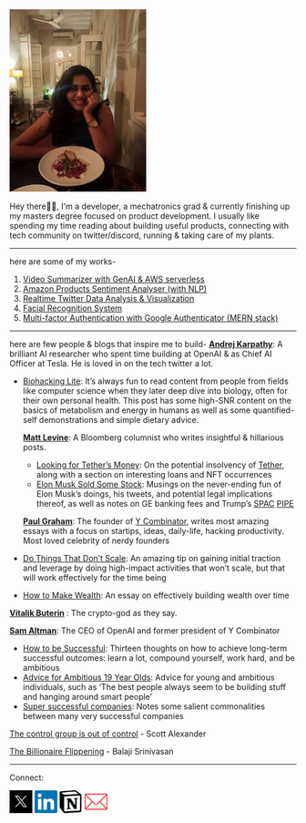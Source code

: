 <img alt="alt_text" width="240px" src="isha.jpg"/>


Hey there👋🏽, I'm a developer, a mechatronics grad & currently finishing up my masters degree focused on product development. I usually like spending my time reading about building useful products, connecting with tech community on twitter/discord, running & taking care of my plants.

________________________________________

here are some of my works-
1.	[Video Summarizer with GenAI & AWS serverless](https://github.com/ishacm/video-summarizer-llm-aws-serverless)
2.	[Amazon Products Sentiment Analyser (with NLP)](https://github.com/ishacm/amazon-products-nlp-sentiment-analyzer)
3.	[Realtime Twitter Data Analysis & Visualization](https://github.com/ishacm/realtime-insights-from-twitter-data)
4.	[Facial Recognition System](https://github.com/ishacm/facenet-facial-recognition)
5.	[Multi-factor Authentication with Google Authenticator (MERN stack)](https://github.com/ishacm/multi-factor-authentication)

________________________________________

here are few people & blogs that inspire me to build-
[**Andrej Karpathy**](https://karpathy.github.io/): A brilliant AI researcher who spent time building at OpenAI & as Chief AI Officer at Tesla. He is loved in on the tech twitter a lot.

- [Biohacking Lite](https://karpathy.github.io/2020/06/11/biohacking-lite/): It’s always fun to read content from people from fields like computer science when they later deep dive into biology, often for their own personal health. This post has some high-SNR content on the basics of metabolism and energy in humans as well as some quantified-self demonstrations and simple dietary advice.
    
    [**Matt Levine**](https://www.bloomberg.com/opinion/authors/ARbTQlRLRjE/matthew-s-levine): A Bloomberg columnist who writes insightful & hillarious posts. 
    
    - [Looking for Tether’s Money](https://www.bloomberg.com/opinion/articles/2021-10-07/matt-levine-s-money-stuff-looking-for-tether-s-money): On the potential insolvency of [Tether](https://en.wikipedia.org/wiki/Tether_(cryptocurrency)), along with a section on interesting loans and NFT occurrences
    - [Elon Musk Sold Some Stock](https://www.bloomberg.com/opinion/articles/2021-11-11/elon-musk-sold-some-tesla-stock-kvv74kce): Musings on the never-ending fun of Elon Musk’s doings, his tweets, and
    potential legal implications thereof, as well as notes on GE banking
    fees and Trump’s [SPAC](https://en.wikipedia.org/wiki/Special-purpose_acquisition_company) [PIPE](https://marketrealist.com/p/what-is-pipe-in-a-spac/)
    
    [**Paul Graham**](http://paulgraham.com/articles.html): The founder of [Y Combinator](https://en.wikipedia.org/wiki/Y_Combinator), writes most amazing essays with a focus on startips, ideas, daily-life, hacking productivity. Most loved celebrity of nerdy founders  
    
- [Do Things That Don’t Scale](http://paulgraham.com/ds.html): An amazing tip on gaining initial traction and leverage by doing
high-impact activities that won’t scale, but that will work effectively
for the time being
- [How to Make Wealth](http://paulgraham.com/wealth.html): An essay on effectively building wealth over time

[**Vitalik Buterin**](https://vitalik.ca/) : The crypto-god as they say. 

[**Sam Altman**](https://blog.samaltman.com/): The CEO of OpenAI and former president of Y Combinator

- [How to be Successful](https://blog.samaltman.com/how-to-be-successful): Thirteen thoughts on how to achieve long-term successful outcomes: learn a lot, compound yourself, work hard, and be ambitious
- [Advice for Ambitious 19 Year Olds](https://blog.samaltman.com/advice-for-ambitious-19-year-olds): Advice for young and ambitious individuals, such as ‘The best people
always seem to be building stuff and hanging around smart people’
- [Super successful companies](https://blog.samaltman.com/super-successful-companies): Notes some salient commonalities between many very successful companies

[The control group is out of control](https://slatestarcodex.com/2014/04/28/the-control-group-is-out-of-control/) - Scott Alexander

[The Billionaire Flippening](https://balajis.ghost.io/the-billionaire-flippening/) - Balaji Srinivasan

---

Connect:

[<img alt="alt_text" width="40px" src="X logo.jpg"/>](https://x.com/ishatwts_)  [<img alt="alt_text" width="40px" src="Linkedin logo.png"/>](https://www.linkedin.com/in/ishachaudhari/)
  [<img alt="alt_text" width="40px" src="Notion logo.png" />](https://ishachaudhari.notion.site/Isha-Chaudhari-59f5e139e6ea493fbbe6da550541316d?pvs=74)  [<img alt="alt_text" width="40px" src="email logo.jpeg" />](mailto:isha.chaudhari@gmail.com)




